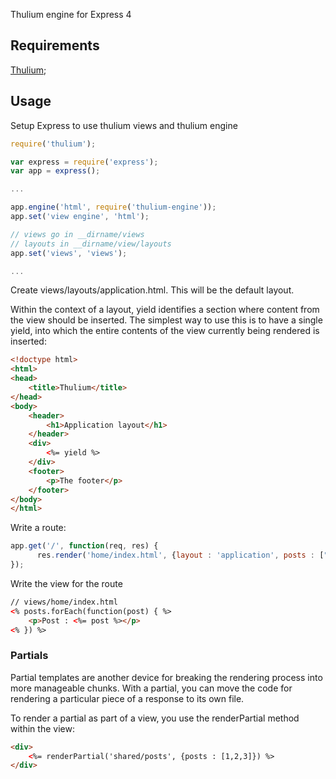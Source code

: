 Thulium engine for Express 4

## Requirements

[Thulium](https://www.npmjs.com/package/thulium);


## Usage

Setup Express to use thulium views and thulium engine

```javascript
require('thulium');

var express = require('express');
var app = express();

...

app.engine('html', require('thulium-engine'));
app.set('view engine', 'html');

// views go in __dirname/views
// layouts in __dirname/view/layouts
app.set('views', 'views');

...

```

Create views/layouts/application.html. This will be the default layout.

Within the context of a layout, yield identifies a section where content from the view should be inserted. The simplest way to use this is to have a single yield, into which the entire contents of the view currently being rendered is inserted:

```html
<!doctype html>
<html>
<head>
    <title>Thulium</title>
</head>
<body>
    <header>
        <h1>Application layout</h1>
    </header>
    <div>
        <%= yield %>
    </div>
    <footer>
        <p>The footer</p>
    </footer>
</body>
</html>

```

Write a route:

```javascript
app.get('/', function(req, res) {
      res.render('home/index.html', {layout : 'application', posts : ["1", "2", "3", "4", "5"]});
});
```

Write the view for the route 

```html
// views/home/index.html
<% posts.forEach(function(post) { %>
    <p>Post : <%= post %></p>
<% }) %>

```

### Partials

Partial templates are another device for breaking the rendering process into more manageable chunks. With a partial, you can move the code for rendering a particular piece of a response to its own file.

To render a partial as part of a view, you use the renderPartial method within the view:

```html
<div>
	<%= renderPartial('shared/posts', {posts : [1,2,3]}) %>
</div>
```